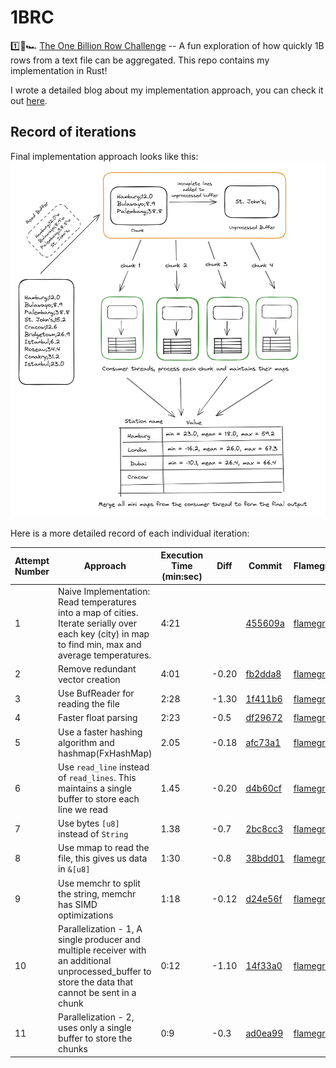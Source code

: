 # 1BRC

1️⃣🐝🏎️ [The One Billion Row Challenge](https://github.com/gunnarmorling/1brc) -- A fun exploration of how quickly 1B rows from a text file can be aggregated. This repo contains my implementation in Rust! 

I wrote a detailed blog about my implementation approach, you can check it out [here](). 
## Record of iterations

Final implementation approach looks like this: 
![final iteration visualised](/img/final-approach.png)


Here is a more detailed record of each individual iteration:

| Attempt Number | Approach | Execution Time (min:sec) | Diff | Commit | Flamegraph |
|-----------------|---|---|---|--| -- |
|1| Naive Implementation: Read temperatures into a map of cities. Iterate serially over each key (city) in map to find min, max and average temperatures.| 4:21 | | [455609a](https://github.com/Naveenaidu/rust-1brc/commit/455609a22e844759779a0a2c152047a8dfe0c981) | [flamegraph](https://github.com/Naveenaidu/rust-1brc/blob/main/flamegraphs/01-Naive-Implementation/flamegraph.svg)  | |
|2|Remove redundant vector creation |4:01|-0.20| [fb2dda8](https://github.com/Naveenaidu/rust-1brc/commit/fb2dda8491d40630bb20437483b76f80ee1145f8)| [flamegraph](https://github.com/Naveenaidu/rust-1brc/blob/main/flamegraphs/02-Use-iterator-instead-of-collect-read-line/flamegraph.svg)  | |
|3|Use BufReader for reading the file |2:28|-1.30|[1f411b6](https://github.com/Naveenaidu/rust-1brc/commit/1f411b68b3c711dbe3ddd32c32c0247f5d61e322)| [flamegraph](https://github.com/Naveenaidu/rust-1brc/blob/main/flamegraphs/03-use-buffreader/flamegraph.svg)  | |
|4|Faster float parsing|2:23|-0.5|[df29672](https://github.com/Naveenaidu/rust-1brc/commit/df29672ee4962a931800a06b005e03020b150e9b)| [flamegraph](https://github.com/Naveenaidu/rust-1brc/blob/main/flamegraphs/04-use-fast-float-SIMD/flamegraph.svg)  | |
|5|Use a faster hashing algorithm and hashmap(FxHashMap) |2.05|-0.18|[afc73a1](https://github.com/Naveenaidu/rust-1brc/commit/afc73a15857f06e30bb493e492089202bb3d3b57)| [flamegraph](https://github.com/Naveenaidu/rust-1brc/blob/main/flamegraphs/05-use-Fxhashmap/flamegraph.svg)  | |
|6|Use `read_line` instead of `read_lines`. This maintains a single buffer to store each line we read |1.45|-0.20|[d4b60cf](https://github.com/Naveenaidu/rust-1brc/commit/d4b60cfe8ba58804b45a896e4bd5230cfeb8596d)| [flamegraph](https://github.com/Naveenaidu/rust-1brc/blob/main/flamegraphs/06-use-read_line/flamegraph.svg)  | |
|7|Use bytes `[u8]` instead of `String`|1.38|-0.7|[2bc8cc3](https://github.com/Naveenaidu/rust-1brc/commit/2bc8cc3c53909d9889c7a9de2a430a982bb3533b)| [flamegraph](https://github.com/Naveenaidu/rust-1brc/blob/main/flamegraphs/07-use-bytes-instead-of-string/flamegraph.svg)  | |
|8|Use mmap to read the file, this gives us data in `&[u8]`|1:30|-0.8|[38bdd01](https://github.com/Naveenaidu/rust-1brc/commit/38bdd0131d320b9ed92a2bfa3c86d00796c1c95f)| [flamegraph](https://github.com/Naveenaidu/rust-1brc/blob/main/flamegraphs/08-use-mmap-byte-everywhere/flamegraph.svg)  | |
|9|Use memchr to split the string, memchr has SIMD optimizations|1:18|-0.12|[d24e56f](https://github.com/Naveenaidu/rust-1brc/commit/d24e56fefb699fa953def653d53efd9d6b611139)| [flamegraph](https://github.com/Naveenaidu/rust-1brc/blob/main/flamegraphs/09-use-memchr/flamegraph.svg)  | |
|10|Parallelization - 1, A single producer and multiple receiver with an additional unprocessed_buffer to store the data that cannot be sent in a chunk|0:12|-1.10|[14f33a0](https://github.com/Naveenaidu/rust-1brc/commit/14f33a068b89e6808ef9292570913c525c6756de)| [flamegraph](https://github.com/Naveenaidu/rust-1brc/blob/main/flamegraphs/10-use-multithreading/flamegraph.svg)  | |
|11|Parallelization - 2, uses only a single buffer to store the chunks  |0:9|-0.3|[ad0ea99](https://github.com/Naveenaidu/rust-1brc/commit/ad0ea9998858a4c60b6100f5bbdaccd42ffd4230)| [flamegraph](https://github.com/Naveenaidu/rust-1brc/blob/main/flamegraphs/11-multithreading-single-memory-space/flamegraph.svg)  | |